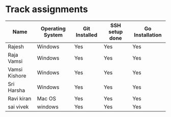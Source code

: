 # Track assignments

| Name          | Operating System  | Git Installed | SSH setup done | Go Installation |
| -----------   | ----------------  | ------------- | -------------- | --------------- |
| Rajesh        | Windows           | Yes           | Yes            | Yes             |
| Raja Vamsi    | Windows           | Yes           | Yes            | Yes             |
| Vamsi Kishore | Windows           | Yes           | Yes            | Yes             |
| Sri Harsha    | Windows           | Yes           | Yes            | Yes             |
| Ravi kiran    | Mac OS            | Yes           | Yes            | Yes             |
| sai vivek     | windows           | Yes           | Yes            | Yes             |
